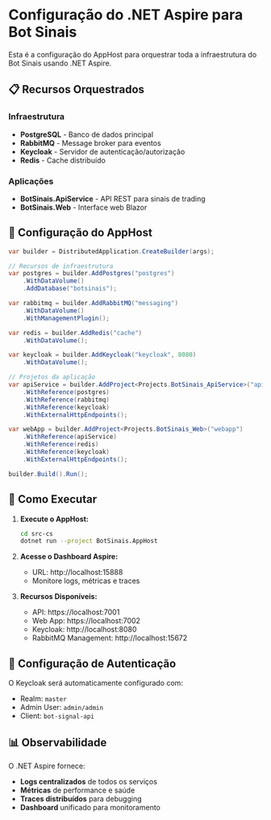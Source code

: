 # Configuração do .NET Aspire para Bot Sinais

Esta é a configuração do AppHost para orquestrar toda a infraestrutura do Bot Sinais usando .NET Aspire.

## 📋 Recursos Orquestrados

### Infraestrutura
- **PostgreSQL** - Banco de dados principal
- **RabbitMQ** - Message broker para eventos
- **Keycloak** - Servidor de autenticação/autorização
- **Redis** - Cache distribuído

### Aplicações
- **BotSinais.ApiService** - API REST para sinais de trading
- **BotSinais.Web** - Interface web Blazor

## 🔧 Configuração do AppHost

```csharp
var builder = DistributedApplication.CreateBuilder(args);

// Recursos de infraestrutura
var postgres = builder.AddPostgres("postgres")
    .WithDataVolume()
    .AddDatabase("botsinais");

var rabbitmq = builder.AddRabbitMQ("messaging")
    .WithDataVolume()
    .WithManagementPlugin();

var redis = builder.AddRedis("cache")
    .WithDataVolume();

var keycloak = builder.AddKeycloak("keycloak", 8080)
    .WithDataVolume();

// Projetos da aplicação
var apiService = builder.AddProject<Projects.BotSinais_ApiService>("apiservice")
    .WithReference(postgres)
    .WithReference(rabbitmq)
    .WithReference(keycloak)
    .WithExternalHttpEndpoints();

var webApp = builder.AddProject<Projects.BotSinais_Web>("webapp")
    .WithReference(apiService)
    .WithReference(redis)
    .WithReference(keycloak)
    .WithExternalHttpEndpoints();

builder.Build().Run();
```

## 🚀 Como Executar

1. **Execute o AppHost:**
   ```bash
   cd src-cs
   dotnet run --project BotSinais.AppHost
   ```

2. **Acesse o Dashboard Aspire:**
   - URL: http://localhost:15888
   - Monitore logs, métricas e traces

3. **Recursos Disponíveis:**
   - API: https://localhost:7001
   - Web App: https://localhost:7002
   - Keycloak: http://localhost:8080
   - RabbitMQ Management: http://localhost:15672

## 🔐 Configuração de Autenticação

O Keycloak será automaticamente configurado com:
- Realm: `master`
- Admin User: `admin/admin`
- Client: `bot-signal-api`

## 📊 Observabilidade

O .NET Aspire fornece:
- **Logs centralizados** de todos os serviços
- **Métricas** de performance e saúde
- **Traces distribuídos** para debugging
- **Dashboard** unificado para monitoramento

